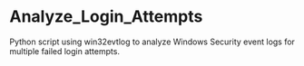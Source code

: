 # Analyze_Login_Attempts
Python script using win32evtlog to analyze Windows Security event logs for multiple failed login attempts.
